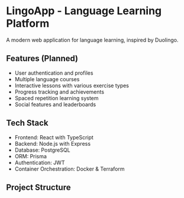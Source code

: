 # LingoApp - Language Learning Platform

A modern web application for language learning, inspired by Duolingo.

## Features (Planned)
- User authentication and profiles
- Multiple language courses
- Interactive lessons with various exercise types
- Progress tracking and achievements
- Spaced repetition learning system
- Social features and leaderboards

## Tech Stack
- Frontend: React with TypeScript
- Backend: Node.js with Express
- Database: PostgreSQL
- ORM: Prisma
- Authentication: JWT
- Container Orchestration: Docker & Terraform

## Project Structure